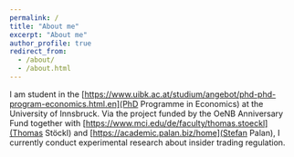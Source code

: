 ```yaml
---
permalink: /
title: "About me"
excerpt: "About me"
author_profile: true
redirect_from: 
  - /about/
  - /about.html
---
```


I am student in the [https://www.uibk.ac.at/studium/angebot/phd-phd-program-economics.html.en](PhD Programme in Economics) at the University of Innsbruck. Via the project funded by the OeNB Anniversary Fund together with [https://www.mci.edu/de/faculty/thomas.stoeckl](Thomas Stöckl) and [https://academic.palan.biz/home](Stefan Palan), I currently conduct experimental research about insider trading regulation.
